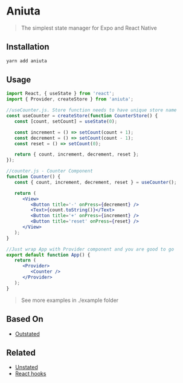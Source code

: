 # Aniuta

> The simplest state manager for Expo and React Native

## Installation

```sh
yarn add aniuta
```

## Usage

```jsx
import React, { useState } from 'react';
import { Provider, createStore } from 'aniuta';

//useCounter.js. Store function needs to have unique store name
const useCounter = createStore(function CounterStore() {
   const [count, setCount] = useState(0);

   const increment = () => setCount(count + 1);
   const decrement = () => setCount(count - 1);
   const reset = () => setCount(0);

   return { count, increment, decrement, reset };
});

//counter.js - Counter Component
function Counter() {
   const { count, increment, decrement, reset } = useCounter();

   return (
      <View>
         <Button title='-' onPress={decrement} />
         <Text>{count.toString()}</Text>
         <Button title='+' onPress={increment} />
         <Button title='reset' onPress={reset} />
      </View>
   );
}

//Just wrap App with Provider component and you are good to go
export default function App() {
   return (
      <Provider>
         <Counter />
      </Provider>
   );
}
```
> See more examples in ./example folder


## Based On

-  [Outstated](https://github.com/yamalight/outstated)

## Related

-  [Unstated](https://github.com/jamiebuilds/unstated)
-  [React hooks](https://reactjs.org/docs/hooks-intro.html)
